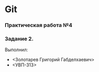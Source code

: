 # Git
### Практическая работа №4
### Задание 2.
Выполнил:
* <Золотарев Григорий Габделхаевич>
* <УВП-313>